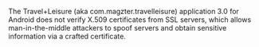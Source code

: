 The Travel+Leisure (aka com.magzter.travelleisure) application 3.0 for Android does not verify X.509 certificates from SSL servers, which allows man-in-the-middle attackers to spoof servers and obtain sensitive information via a crafted certificate.